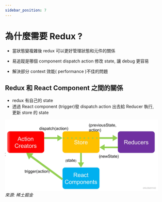 ```yaml
---
sidebar_position: 7
---
```


# 為什麼需要 Redux ?

- 當狀態變複雜後 redux 可以更好管理狀態和元件的關係

- 易追蹤是哪個 component dispatch action 修改 state, 讓 debug 更容易

- 解決部分 context 效能( performance )不佳的問題

## Redux 和 React Component 之間的關係

- redux 有自己的 state
- 透過 React component (trigger)發 dispatch action 出去給 Reducer 執行, 更新 store 的 state

![Redux-Diagram](./redux-diagram.png)
_來源: 稀土掘金_
